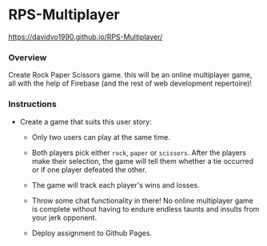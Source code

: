 # RPS-Multiplayer
https://davidvo1990.github.io/RPS-Multiplayer/
### Overview

Create Rock Paper Scissors game. this will be an online multiplayer game, all with the help of Firebase (and the rest of web development repertoire)!

### Instructions

* Create a game that suits this user story:

  * Only two users can play at the same time.

  * Both players pick either `rock`, `paper` or `scissors`. After the players make their selection, the game will tell them whether a tie occurred or if one player defeated the other.

  * The game will track each player's wins and losses.

  * Throw some chat functionality in there! No online multiplayer game is complete without having to endure endless taunts and insults from your jerk opponent.

  * Deploy assignment to Github Pages.